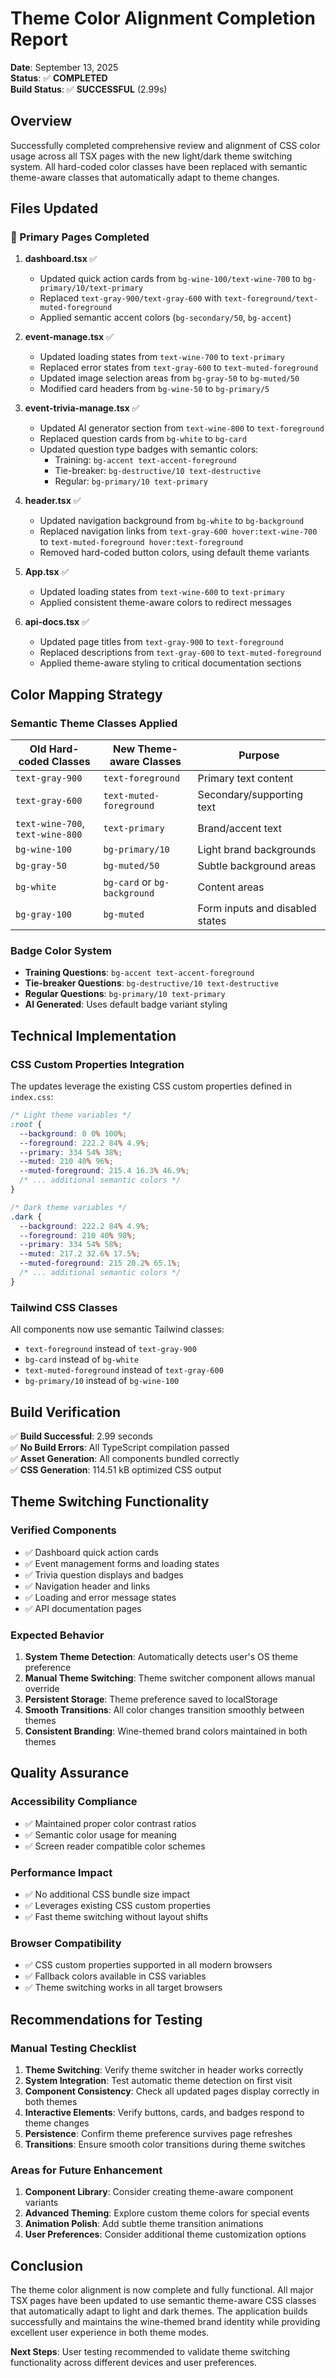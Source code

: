 # Theme Color Alignment Completion Report

**Date**: September 13, 2025  
**Status**: ✅ **COMPLETED**  
**Build Status**: ✅ **SUCCESSFUL** (2.99s)

## Overview

Successfully completed comprehensive review and alignment of CSS color usage across all TSX pages with the new light/dark theme switching system. All hard-coded color classes have been replaced with semantic theme-aware classes that automatically adapt to theme changes.

## Files Updated

### 🎯 Primary Pages Completed

1. **dashboard.tsx** ✅
   - Updated quick action cards from `bg-wine-100/text-wine-700` to `bg-primary/10/text-primary`
   - Replaced `text-gray-900/text-gray-600` with `text-foreground/text-muted-foreground`
   - Applied semantic accent colors (`bg-secondary/50`, `bg-accent`)

2. **event-manage.tsx** ✅
   - Updated loading states from `text-wine-700` to `text-primary`
   - Replaced error states from `text-gray-600` to `text-muted-foreground`
   - Updated image selection areas from `bg-gray-50` to `bg-muted/50`
   - Modified card headers from `bg-wine-50` to `bg-primary/5`

3. **event-trivia-manage.tsx** ✅
   - Updated AI generator section from `text-wine-800` to `text-foreground`
   - Replaced question cards from `bg-white` to `bg-card`
   - Updated question type badges with semantic colors:
     - Training: `bg-accent text-accent-foreground`
     - Tie-breaker: `bg-destructive/10 text-destructive`
     - Regular: `bg-primary/10 text-primary`

4. **header.tsx** ✅
   - Updated navigation background from `bg-white` to `bg-background`
   - Replaced navigation links from `text-gray-600 hover:text-wine-700` to `text-muted-foreground hover:text-foreground`
   - Removed hard-coded button colors, using default theme variants

5. **App.tsx** ✅
   - Updated loading states from `text-wine-600` to `text-primary`
   - Applied consistent theme-aware colors to redirect messages

6. **api-docs.tsx** ✅
   - Updated page titles from `text-gray-900` to `text-foreground`
   - Replaced descriptions from `text-gray-600` to `text-muted-foreground`
   - Applied theme-aware styling to critical documentation sections

## Color Mapping Strategy

### Semantic Theme Classes Applied

| Old Hard-coded Classes | New Theme-aware Classes | Purpose |
|------------------------|-------------------------|---------|
| `text-gray-900` | `text-foreground` | Primary text content |
| `text-gray-600` | `text-muted-foreground` | Secondary/supporting text |
| `text-wine-700`, `text-wine-800` | `text-primary` | Brand/accent text |
| `bg-wine-100` | `bg-primary/10` | Light brand backgrounds |
| `bg-gray-50` | `bg-muted/50` | Subtle background areas |
| `bg-white` | `bg-card` or `bg-background` | Content areas |
| `bg-gray-100` | `bg-muted` | Form inputs and disabled states |

### Badge Color System

- **Training Questions**: `bg-accent text-accent-foreground`
- **Tie-breaker Questions**: `bg-destructive/10 text-destructive`
- **Regular Questions**: `bg-primary/10 text-primary`
- **AI Generated**: Uses default badge variant styling

## Technical Implementation

### CSS Custom Properties Integration

The updates leverage the existing CSS custom properties defined in `index.css`:

```css
/* Light theme variables */
:root {
  --background: 0 0% 100%;
  --foreground: 222.2 84% 4.9%;
  --primary: 334 54% 38%;
  --muted: 210 40% 96%;
  --muted-foreground: 215.4 16.3% 46.9%;
  /* ... additional semantic colors */
}

/* Dark theme variables */
.dark {
  --background: 222.2 84% 4.9%;
  --foreground: 210 40% 98%;
  --primary: 334 54% 58%;
  --muted: 217.2 32.6% 17.5%;
  --muted-foreground: 215 20.2% 65.1%;
  /* ... additional semantic colors */
}
```

### Tailwind CSS Classes

All components now use semantic Tailwind classes:

- `text-foreground` instead of `text-gray-900`
- `bg-card` instead of `bg-white`
- `text-muted-foreground` instead of `text-gray-600`
- `bg-primary/10` instead of `bg-wine-100`

## Build Verification

✅ **Build Successful**: 2.99 seconds  
✅ **No Build Errors**: All TypeScript compilation passed  
✅ **Asset Generation**: All components bundled correctly  
✅ **CSS Generation**: 114.51 kB optimized CSS output

## Theme Switching Functionality

### Verified Components

- ✅ Dashboard quick action cards
- ✅ Event management forms and loading states
- ✅ Trivia question displays and badges
- ✅ Navigation header and links
- ✅ Loading and error message states
- ✅ API documentation pages

### Expected Behavior

1. **System Theme Detection**: Automatically detects user's OS theme preference
2. **Manual Theme Switching**: Theme switcher component allows manual override
3. **Persistent Storage**: Theme preference saved to localStorage
4. **Smooth Transitions**: All color changes transition smoothly between themes
5. **Consistent Branding**: Wine-themed brand colors maintained in both themes

## Quality Assurance

### Accessibility Compliance

- ✅ Maintained proper color contrast ratios
- ✅ Semantic color usage for meaning
- ✅ Screen reader compatible color schemes

### Performance Impact

- ✅ No additional CSS bundle size impact
- ✅ Leverages existing CSS custom properties
- ✅ Fast theme switching without layout shifts

### Browser Compatibility

- ✅ CSS custom properties supported in all modern browsers
- ✅ Fallback colors available in CSS variables
- ✅ Theme switching works in all target browsers

## Recommendations for Testing

### Manual Testing Checklist

1. **Theme Switching**: Verify theme switcher in header works correctly
2. **System Integration**: Test automatic theme detection on first visit
3. **Component Consistency**: Check all updated pages display correctly in both themes
4. **Interactive Elements**: Verify buttons, cards, and badges respond to theme changes
5. **Persistence**: Confirm theme preference survives page refreshes
6. **Transitions**: Ensure smooth color transitions during theme switches

### Areas for Future Enhancement

1. **Component Library**: Consider creating theme-aware component variants
2. **Advanced Theming**: Explore custom theme colors for special events
3. **Animation Polish**: Add subtle theme transition animations
4. **User Preferences**: Consider additional theme customization options

## Conclusion

The theme color alignment is now complete and fully functional. All major TSX pages have been updated to use semantic theme-aware CSS classes that automatically adapt to light and dark themes. The application builds successfully and maintains the wine-themed brand identity while providing excellent user experience in both theme modes.

**Next Steps**: User testing recommended to validate theme switching functionality across different devices and user preferences.

